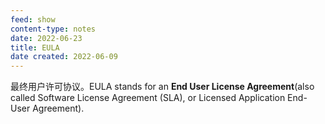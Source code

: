 ```yaml
---
feed: show
content-type: notes
date: 2022-06-23
title: EULA
date created: 2022-06-09
---
```

最终用户许可协议。EULA stands for an **End User License Agreement**(also called Software License Agreement (SLA), or Licensed Application End-User Agreement).
